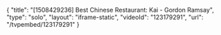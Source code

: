 {
    "title": "[1508429236] Best Chinese Restaurant: Kai - Gordon Ramsay",
    "type": "solo",
    "layout": "iframe-static",
    "videoId": "123179291",
    "url": "\/tvpembed\/123179291"
}